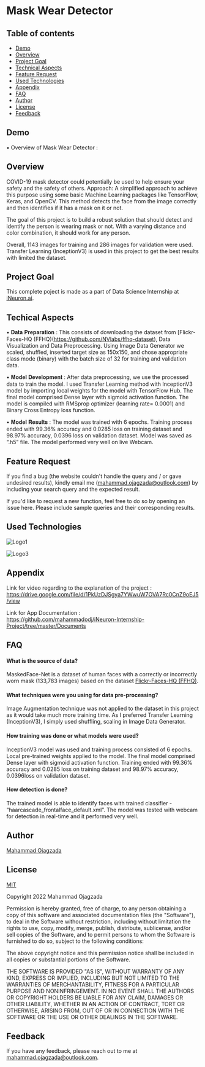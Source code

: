 # Mask Wear Detector
## Table of contents
* [Demo](#demo)
* [Overview](#overview)
* [Project Goal](#project-goal)
* [Technical Aspects](#technical-aspects)
* [Feature Request](#feature-request)
* [Used Technologies](#used-technologies)
* [Appendix](#appendix)
* [FAQ](#faq) 
* [Author](#author)
* [License](#license)
* [Feedback](#feedback)

## Demo

• Overview of Mask Wear Detector :

## Overview

COVID-19 mask detector could potentially be used to help ensure your safety and the
safety of others.
Approach: A simplified approach to achieve this purpose using some basic Machine
Learning packages like TensorFlow, Keras, and OpenCV. This method
detects the face from the image correctly and then identifies if it has a mask on it or not.

The goal of this project is to build a robust solution that should detect and identify the person is
wearing mask or not. With a varying distance and color combination, it should work for
any person.

Overall, 1143 images for training and 286 images for validation were used. Transfer Learning (InceptionV3) is used in this project to get the best results with limited the dataset.
## Project Goal
This complete poject is made as a part of Data Science Internship at [iNeuron.ai](https://internship.ineuron.ai/).
## Techical Aspects

• 	𝐃𝐚𝐭𝐚 𝐏𝐫𝐞𝐩𝐚𝐫𝐚𝐭𝐢𝐨𝐧 : This consists of downloading the dataset from [Flickr-Faces-HQ (FFHQ)(https://github.com/NVlabs/ffhq-dataset), Data Visualization and Data Preprocessing. Using Image Data Generator we scaled, shuffled, inserted target size as 150x150, and chose appropriate class mode (binary) with the batch size of 32 for training and validation data. 

• 	𝐌𝐨𝐝𝐞𝐥 𝐃𝐞𝐯𝐞𝐥𝐨𝐩𝐦𝐞𝐧𝐭 : After data preprocessing, we use the processed data to train the model. I used Transfer Learning method with InceptionV3 model by importing local weights for the model with TensorFlow Hub. The final model comprised Dense layer with sigmoid activation function.  The model is compiled with RMSprop optimizer (learning rate= 0.0001) and Binary Cross Entropy loss function. 

• 	𝐌𝐨𝐝𝐞𝐥 𝐑𝐞𝐬𝐮𝐥𝐭𝐬  :
The model was trained with 6 epochs. Training process ended with 99.36% accuracy and 0.0285 loss on training dataset and 98.97% accuracy, 0.0396 loss on validation dataset. Model was saved as “.h5” file. The model performed very well on live Webcam.

## Feature Request

If you find a bug (the website couldn't handle the query and / or gave undesired results), kindly email me (mahammad.ojagzada@outlook.com) by including your search query and the expected result.

If you'd like to request a new function, feel free to do so by opening an issue here. Please include sample queries and their corresponding results.

## Used Technologies
![Logo1](https://opencv.org/wp-content/uploads/2021/02/1_HfZmZayUqnYioPC9qTfd4A.png)

![Logo3](https://static.javatpoint.com/tutorial/tensorflow/images/tensorflow-tutorial.png)

## Appendix
Link for video regarding to the explanation of the project :  
https://drive.google.com/file/d/1PkUzDJSgya7YWwuW7OVA7Rc0CnZ9oEJ5/view

Link for App Documentation :    
https://github.com/mahammadodj/iNeuron-Internship-Project/tree/master/Documents

## FAQ
#### What is the source of data?

MaskedFace-Net is a dataset of human faces with a correctly or incorrectly worn mask (133,783 images) based on the dataset [Flickr-Faces-HQ (FFHQ)](https://github.com/NVlabs/ffhq-dataset).

#### What techniques were you using for data pre-processing?

Image Augmentation technique was not applied to the dataset in this project as it would take much more training time.  As I preferred Transfer Learning (InceptionV3),  I simply used shuffling, scaling in Image Data Generator.

#### How training was done or what models were used?

InceptionV3 model was used and training process  consisted of 6 epochs.  Local pre-trained weights  applied to the model. The final model comprised Dense layer with sigmoid activation function. Training ended with 99.36% accuracy and 0.0285 loss on training dataset and 98.97% accuracy, 0.0396loss on validation dataset. 

#### How detection is done?

The trained model is able to identify faces with trained classifier - “haarcascade_frontalface_default.xml”.  The model was tested with webcam for detection in real-time and it performed very well. 

## Author
 [Mahammad Ojagzada](https://www.linkedin.com/in/mahammed-ojagzada/)

## License

[MIT](https://choosealicense.com/licenses/mit/)

Copyright 2022 Mahammad Ojagzada

Permission is hereby granted, free of charge, to any person obtaining a copy of this software and associated documentation files (the "Software"), to deal in the Software without restriction, including without limitation the rights to use, copy, modify, merge, publish, distribute, sublicense, and/or sell copies of the Software, and to permit persons to whom the Software is furnished to do so, subject to the following conditions:

The above copyright notice and this permission notice shall be included in all copies or substantial portions of the Software.

THE SOFTWARE IS PROVIDED "AS IS", WITHOUT WARRANTY OF ANY KIND, EXPRESS OR IMPLIED, INCLUDING BUT NOT LIMITED TO THE WARRANTIES OF MERCHANTABILITY, FITNESS FOR A PARTICULAR PURPOSE AND NONINFRINGEMENT. IN NO EVENT SHALL THE AUTHORS OR COPYRIGHT HOLDERS BE LIABLE FOR ANY CLAIM, DAMAGES OR OTHER LIABILITY, WHETHER IN AN ACTION OF CONTRACT, TORT OR OTHERWISE, ARISING FROM, OUT OF OR IN CONNECTION WITH THE SOFTWARE OR THE USE OR OTHER DEALINGS IN THE SOFTWARE.

## Feedback

If you have any feedback, please reach out to me at mahammad.ojagzada@outlook.com.

